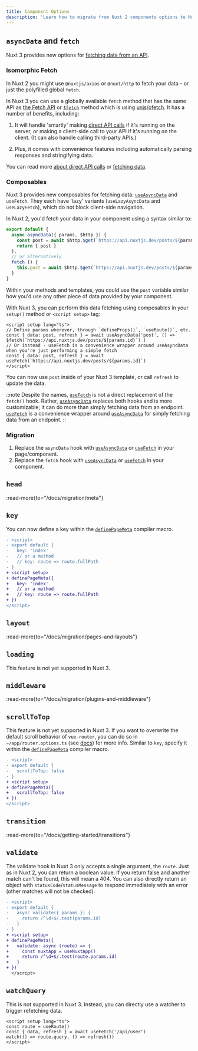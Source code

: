 ```yaml
---
title: Component Options
description: 'Learn how to migrate from Nuxt 2 components options to Nuxt 3 composables.'
---
```


## `asyncData` and `fetch`

Nuxt 3 provides new options for [fetching data from an API](/docs/3.x/getting-started/data-fetching).

<!-- TODO: Intro to <script setup> -->
<!-- TODO: Mention about options compatibility with asyncData -->

### Isomorphic Fetch

In Nuxt 2 you might use `@nuxtjs/axios` or `@nuxt/http` to fetch your data - or just the polyfilled global `fetch`.

In Nuxt 3 you can use a globally available `fetch` method that has the same API as [the Fetch API](https://developer.mozilla.org/en-US/docs/Web/API/Fetch_API/Using_Fetch) or [`$fetch`](/docs/3.x/api/utils/dollarfetch) method which is using [unjs/ofetch](https://github.com/unjs/ofetch). It has a number of benefits, including:

1. It will handle 'smartly' making [direct API calls](/docs/3.x/guide/concepts/server-engine#direct-api-calls) if it's running on the server, or making a client-side call to your API if it's running on the client. (It can also handle calling third-party APIs.)

2. Plus, it comes with convenience features including automatically parsing responses and stringifying data.

You can read more [about direct API calls](/docs/3.x/guide/concepts/server-engine#direct-api-calls) or [fetching data](/docs/3.x/getting-started/data-fetching).

### Composables

Nuxt 3 provides new composables for fetching data: [`useAsyncData`](/docs/3.x/api/composables/use-async-data) and `useFetch`. They each have 'lazy' variants (`useLazyAsyncData` and `useLazyFetch`), which do not block client-side navigation.

In Nuxt 2, you'd fetch your data in your component using a syntax similar to:

```ts
export default {
  async asyncData({ params, $http }) {
    const post = await $http.$get(`https://api.nuxtjs.dev/posts/${params.id}`)
    return { post }
  },
  // or alternatively
  fetch () {
    this.post = await $http.$get(`https://api.nuxtjs.dev/posts/${params.id}`)
  }
}
```

Within your methods and templates, you could use the `post` variable similar how you'd use any other piece of data provided by your component.

With Nuxt 3, you can perform this data fetching using composables in your `setup()` method or `<script setup>` tag:

```vue
<script setup lang="ts">
// Define params wherever, through `defineProps()`, `useRoute()`, etc.
const { data: post, refresh } = await useAsyncData('post', () => $fetch(`https://api.nuxtjs.dev/posts/${params.id}`) )
// Or instead - useFetch is a convenience wrapper around useAsyncData when you're just performing a simple fetch
const { data: post, refresh } = await useFetch(`https://api.nuxtjs.dev/posts/${params.id}`)
</script>
```

You can now use `post` inside of your Nuxt 3 template, or call `refresh` to update the data.

::note
Despite the names, [`useFetch`](/docs/3.x/api/composables/use-fetch) is not a direct replacement of the `fetch()` hook. Rather, [`useAsyncData`](/docs/3.x/api/composables/use-async-data) replaces both hooks and is more customizable; it can do more than simply fetching data from an endpoint. [`useFetch`](/docs/3.x/api/composables/use-fetch) is a convenience wrapper around [`useAsyncData`](/docs/3.x/api/composables/use-async-data) for simply fetching data from an endpoint.
::

### Migration

1. Replace the `asyncData` hook with [`useAsyncData`](/docs/3.x/api/composables/use-async-data) or [`useFetch`](/docs/3.x/api/composables/use-fetch) in your page/component.
2. Replace the `fetch` hook with [`useAsyncData`](/docs/3.x/api/composables/use-async-data) or [`useFetch`](/docs/3.x/api/composables/use-fetch) in your component.

## `head`

:read-more{to="/docs/migration/meta"}

## `key`

You can now define a key within the [`definePageMeta`](/docs/3.x/api/utils/define-page-meta) compiler macro.

```diff [pages/index.vue]
- <script>
- export default {
-   key: 'index'
-   // or a method
-   // key: route => route.fullPath
- }
+ <script setup>
+ definePageMeta({
+   key: 'index'
+   // or a method
+   // key: route => route.fullPath
+ })
</script>
```

## `layout`

:read-more{to="/docs/migration/pages-and-layouts"}

## `loading`

This feature is not yet supported in Nuxt 3.

## `middleware`

:read-more{to="/docs/migration/plugins-and-middleware"}

## `scrollToTop`

This feature is not yet supported in Nuxt 3. If you want to overwrite the default scroll behavior of `vue-router`, you can do so in `~/app/router.options.ts` (see [docs](/docs/3.x/guide/recipes/custom-routing#router-options)) for more info.
Similar to `key`, specify it within the [`definePageMeta`](/docs/3.x/api/utils/define-page-meta) compiler macro.

```diff [pages/index.vue]
- <script>
- export default {
-   scrollToTop: false
- }
+ <script setup>
+ definePageMeta({
+   scrollToTop: false
+ })
</script>
```

## `transition`

:read-more{to="/docs/getting-started/transitions"}

## `validate`

The validate hook in Nuxt 3 only accepts a single argument, the `route`. Just as in Nuxt 2, you can return a boolean value. If you return false and another match can't be found, this will mean a 404. You can also directly return an object with `statusCode`/`statusMessage` to respond immediately with an error (other matches will not be checked).

```diff [pages/users/[id\\].vue]
- <script>
- export default {
-   async validate({ params }) {
-     return /^\d+$/.test(params.id)
-   }
- }
+ <script setup>
+ definePageMeta({
+   validate: async (route) => {
+     const nuxtApp = useNuxtApp()
+     return /^\d+$/.test(route.params.id)
+   }
+ })
  </script>
```

## `watchQuery`

This is not supported in Nuxt 3. Instead, you can directly use a watcher to trigger refetching data.

```vue [pages/users/[id\\].vue]
<script setup lang="ts">
const route = useRoute()
const { data, refresh } = await useFetch('/api/user')
watch(() => route.query, () => refresh())
</script>
```
